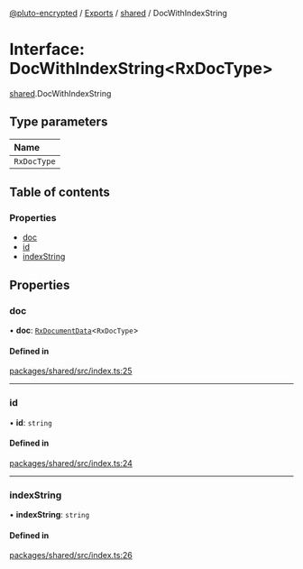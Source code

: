 [@pluto-encrypted](../README.md) / [Exports](../modules.md) / [shared](../modules/shared.md) / DocWithIndexString

# Interface: DocWithIndexString\<RxDocType\>

[shared](../modules/shared.md).DocWithIndexString

## Type parameters

| Name |
| :------ |
| `RxDocType` |

## Table of contents

### Properties

- [doc](shared.DocWithIndexString.md#doc)
- [id](shared.DocWithIndexString.md#id)
- [indexString](shared.DocWithIndexString.md#indexstring)

## Properties

### doc

• **doc**: [`RxDocumentData`](../modules/shared.md#rxdocumentdata)\<`RxDocType`\>

#### Defined in

[packages/shared/src/index.ts:25](https://github.com/atala-community-projects/pluto-encrypted/blob/771b3b2/packages/shared/src/index.ts#L25)

___

### id

• **id**: `string`

#### Defined in

[packages/shared/src/index.ts:24](https://github.com/atala-community-projects/pluto-encrypted/blob/771b3b2/packages/shared/src/index.ts#L24)

___

### indexString

• **indexString**: `string`

#### Defined in

[packages/shared/src/index.ts:26](https://github.com/atala-community-projects/pluto-encrypted/blob/771b3b2/packages/shared/src/index.ts#L26)
